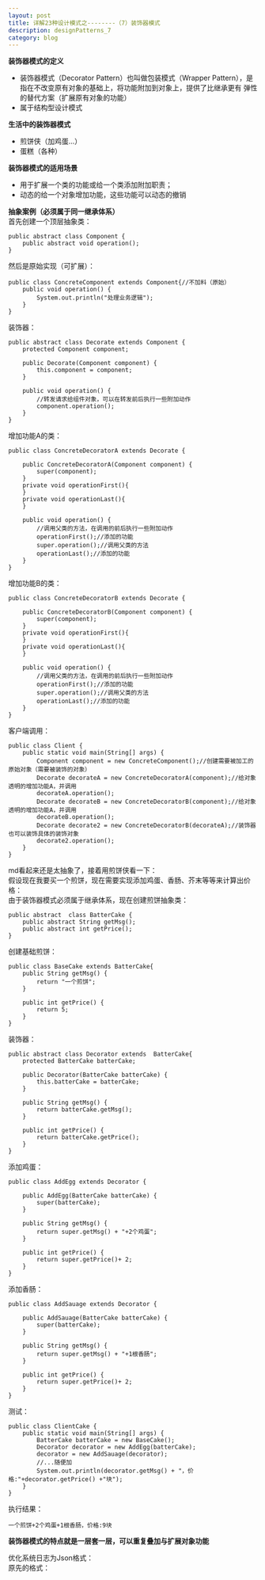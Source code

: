 ```yaml
---
layout: post
title: 详解23种设计模式之--------（7）装饰器模式
description: designPatterns_7
category: blog
---
```



**装饰器模式的定义**
* 装饰器模式（Decorator Pattern）也叫做包装模式（Wrapper Pattern），是指在不改变原有对象的基础上，将功能附加到对象上，提供了比继承更有
弹性的替代方案（扩展原有对象的功能）
* 属于结构型设计模式

**生活中的装饰器模式**
* 煎饼侠（加鸡蛋...）
* 蛋糕（各种）

**装饰器模式的适用场景**
* 用于扩展一个类的功能或给一个类添加附加职责；
* 动态的给一个对象增加功能，这些功能可以动态的撤销

**抽象案例（必须属于同一继承体系）**  
首先创建一个顶层抽象类：
```
public abstract class Component {
    public abstract void operation();
}
```
然后是原始实现（可扩展）：
```
public class ConcreteComponent extends Component{//不加料（原始）
    public void operation() {
        System.out.println("处理业务逻辑");
    }
}
```
装饰器：
```
public abstract class Decorate extends Component {
    protected Component component;

    public Decorate(Component component) {
        this.component = component;
    }

    public void operation() {
        //转发请求给组件对象，可以在转发前后执行一些附加动作
        component.operation();
    }
}
```
增加功能A的类：
```
public class ConcreteDecoratorA extends Decorate {

    public ConcreteDecoratorA(Component component) {
        super(component);
    }
    private void operationFirst(){
    }
    private void operationLast(){
    }

    public void operation() {
        //调用父类的方法，在调用的前后执行一些附加动作
        operationFirst();//添加的功能
        super.operation();//调用父类的方法
        operationLast();//添加的功能
    }
}
```
增加功能B的类：
```
public class ConcreteDecoratorB extends Decorate {

    public ConcreteDecoratorB(Component component) {
        super(component);
    }
    private void operationFirst(){
    }
    private void operationLast(){
    }

    public void operation() {
        //调用父类的方法，在调用的前后执行一些附加动作
        operationFirst();//添加的功能
        super.operation();//调用父类的方法
        operationLast();//添加的功能
    }
}
```
客户端调用：
```
public class Client {
    public static void main(String[] args) {
        Component component = new ConcreteComponent();//创建需要被加工的原始对象（需要被装饰的对象）
        Decorate decorateA = new ConcreteDecoratorA(component);//给对象透明的增加功能A，并调用
        decorateA.operation();
        Decorate decorateB = new ConcreteDecoratorB(component);//给对象透明的增加功能A，并调用
        decorateB.operation();
        Decorate decorate2 = new ConcreteDecoratorB(decorateA);//装饰器也可以装饰具体的装饰对象
        decorate2.operation();
    }
}
```

md看起来还是太抽象了，接着用煎饼侠看一下：  
假设现在我要买一个煎饼，现在需要实现添加鸡蛋、香肠、芥末等等来计算出价格：  
由于装饰器模式必须属于继承体系，现在创建煎饼抽象类：  
```
public abstract  class BatterCake {
    public abstract String getMsg();
    public abstract int getPrice();
}
```
创建基础煎饼：
```
public class BaseCake extends BatterCake{
    public String getMsg() {
        return "一个煎饼";
    }

    public int getPrice() {
        return 5;
    }
}
```
装饰器：
```
public abstract class Decorator extends  BatterCake{
    protected BatterCake batterCake;

    public Decorator(BatterCake batterCake) {
        this.batterCake = batterCake;
    }

    public String getMsg() {
        return batterCake.getMsg();
    }

    public int getPrice() {
        return batterCake.getPrice();
    }
}

```
添加鸡蛋：
```
public class AddEgg extends Decorator {

    public AddEgg(BatterCake batterCake) {
        super(batterCake);
    }

    public String getMsg() {
        return super.getMsg() + "+2个鸡蛋";
    }

    public int getPrice() {
        return super.getPrice()+ 2;
    }
}
```
添加香肠：
```
public class AddSauage extends Decorator {

    public AddSauage(BatterCake batterCake) {
        super(batterCake);
    }

    public String getMsg() {
        return super.getMsg() + "+1根香肠";
    }

    public int getPrice() {
        return super.getPrice()+ 2;
    }
}
```
测试：
```
public class ClientCake {
    public static void main(String[] args) {
        BatterCake batterCake = new BaseCake();
        Decorator decorator = new AddEgg(batterCake);
        decorator = new AddSauage(decorator);
        //...随便加
        System.out.println(decorator.getMsg() + "，价格:"+decorator.getPrice() +"块");
    }
}
```
执行结果：
```
一个煎饼+2个鸡蛋+1根香肠，价格:9块
```

**装饰器模式的特点就是一层套一层，可以重复叠加与扩展对象功能**

优化系统日志为Json格式：  
原先的格式：  